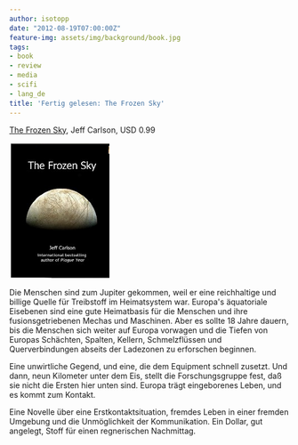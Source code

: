 ```yaml
---
author: isotopp
date: "2012-08-19T07:00:00Z"
feature-img: assets/img/background/book.jpg
tags:
- book
- review
- media
- scifi
- lang_de
title: 'Fertig gelesen: The Frozen Sky'
---
```

[The Frozen Sky](http://www.amazon.com/The-Frozen-Sky-ebook/dp/B0047DX0UI),
Jeff Carlson, USD 0.99

![Carlson: The Frozen Sky](/uploads/frozen_sky.png)

Die Menschen sind zum Jupiter gekommen, weil er eine reichhaltige und
billige Quelle für Treibstoff im Heimatsystem war.  Europa's äquatoriale
Eisebenen sind eine gute Heimatbasis für die Menschen und ihre
fusionsgetriebenen Mechas und Maschinen.  Aber es sollte 18 Jahre dauern,
bis die Menschen sich weiter auf Europa vorwagen und die Tiefen von Europas
Schächten, Spalten, Kellern, Schmelzflüssen und Querverbindungen abseits der
Ladezonen zu erforschen beginnen.

Eine unwirtliche Gegend, und eine, die dem Equipment schnell zusetzt.  Und
dann, neun Kilometer unter dem Eis, stellt die Forschungsgruppe fest, daß
sie nicht die Ersten hier unten sind.  Europa trägt eingeborenes Leben, und
es kommt zum Kontakt.

Eine Novelle über eine Erstkontaktsituation, fremdes Leben in einer fremden
Umgebung und die Unmöglichkeit der Kommunikation.  Ein Dollar, gut angelegt,
Stoff für einen regnerischen Nachmittag.

